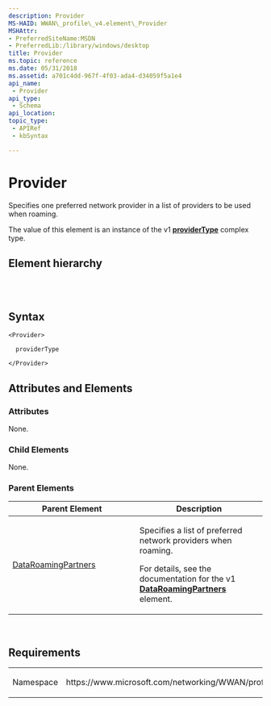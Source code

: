 ```yaml
---
description: Provider
MS-HAID: WWAN\_profile\_v4.element\_Provider
MSHAttr:
- PreferredSiteName:MSDN
- PreferredLib:/library/windows/desktop
title: Provider
ms.topic: reference
ms.date: 05/31/2018
ms.assetid: a701c4dd-967f-4f03-ada4-d34059f5a1e4
api_name: 
 - Provider
api_type: 
 - Schema
api_location: 
topic_type: 
 - APIRef
 - kbSyntax

---
```


# <span id="WWAN_profile_v4.element_Provider"></span>Provider

Specifies one preferred network provider in a list of providers to be used when roaming.

The value of this element is an instance of the v1 [**providerType**](./schema-providertype-complextype.md) complex type.

## Element hierarchy

[<MBNProfileExt>](element-mbnprofileext.md)  
[<DataRoamingPartners>](element-dataroamingpartners.md)  
**<Provider>**

## Syntax

``` syntax
<Provider>

  providerType

</Provider>
```

## <span id="Attributes_and_Elements"></span><span id="attributes_and_elements"></span><span id="ATTRIBUTES_AND_ELEMENTS"></span>Attributes and Elements

### <span id="attributes"></span><span id="ATTRIBUTES"></span>Attributes

None.

### <span id="Child_Elements"></span><span id="child_elements"></span><span id="CHILD_ELEMENTS"></span>Child Elements

None.

### <span id="parent_elements"></span><span id="PARENT_ELEMENTS"></span>Parent Elements

<table>
<colgroup>
<col style="width: 50%" />
<col style="width: 50%" />
</colgroup>
<thead>
<tr class="header">
<th>Parent Element</th>
<th>Description</th>
</tr>
</thead>
<tbody>
<tr class="odd">
<td><a href="element-dataroamingpartners.md">DataRoamingPartners</a></td>
<td><p>Specifies a list of preferred network providers when roaming.</p>
<p>For details, see the documentation for the v1 <a href="../mbn/schema-dataroamingpartners-mbnprofile-element.md"><strong>DataRoamingPartners</strong></a> element.</p></td>
</tr>
</tbody>
</table>

 

## Requirements

<table>
<colgroup>
<col style="width: 50%" />
<col style="width: 50%" />
</colgroup>
<tbody>
<tr class="odd">
<td><p>Namespace</p></td>
<td><p>https://www.microsoft.com/networking/WWAN/profile/v4</p></td>
</tr>
</tbody>
</table>

 

 
